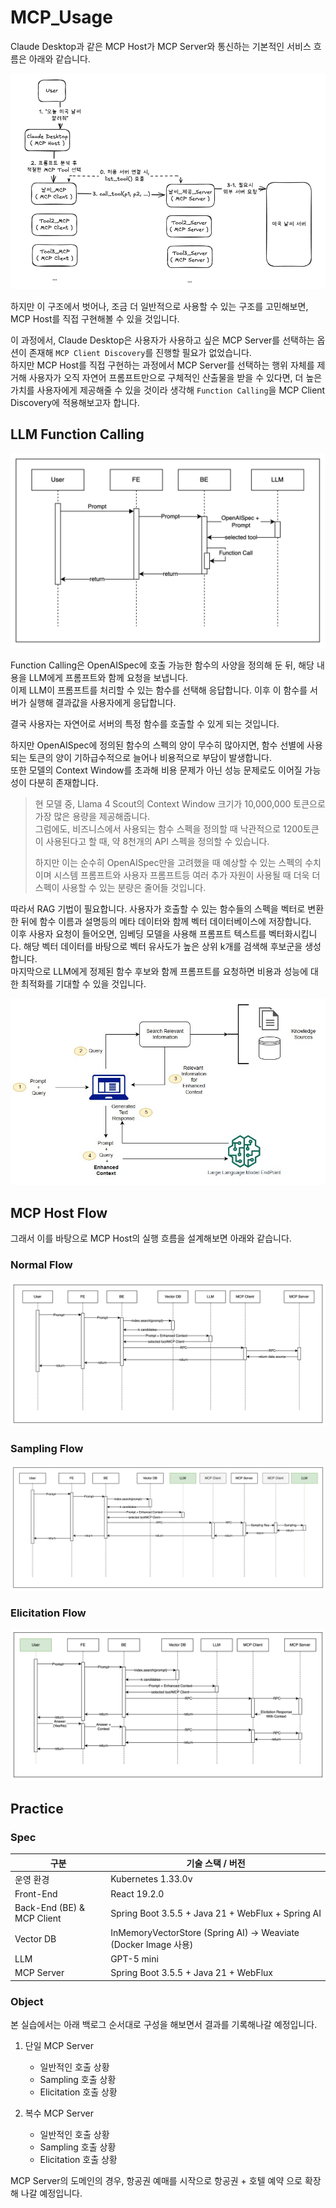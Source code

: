 # MCP_Usage

Claude Desktop과 같은 MCP Host가 MCP Server와 통신하는 기본적인 서비스 흐름은 아래와 같습니다.  

![](./assets/images/mcp_flow.png)

하지만 이 구조에서 벗어나, 조금 더 일반적으로 사용할 수 있는 구조를 고민해보면,  
MCP Host를 직접 구현해볼 수 있을 것입니다.

이 과정에서, Claude Desktop은 사용자가 사용하고 싶은 MCP Server를 선택하는 옵션이 존재해 `MCP Client Discovery`를 진행할 필요가 없었습니다.  
하지만 MCP Host를 직접 구현하는 과정에서 MCP Server를 선택하는 행위 자체를 제거해 사용자가 오직 자연어 프롬프트만으로 구체적인 산출물을 받을 수 있다면, 
더 높은 가치를 사용자에게 제공해줄 수 있을 것이라 생각해 `Function Calling`을 MCP Client Discovery에 적용해보고자 합니다.  

## LLM Function Calling

![](./assets/images/function_call.png)

Function Calling은 OpenAISpec에 호출 가능한 함수의 사양을 정의해 둔 뒤, 해당 내용을 LLM에게 프롬프트와 함께 요청을 보냅니다.  
이제 LLM이 프롬프트를 처리할 수 있는 함수를 선택해 응답합니다. 이후 이 함수를 서버가 실행해 결과값을 사용자에게 응답합니다.  

결국 사용자는 자연어로 서버의 특정 함수를 호출할 수 있게 되는 것입니다.  

하지만 OpenAISpec에 정의된 함수의 스펙의 양이 무수히 많아지면, 함수 선별에 사용되는 토큰의 양이 기하급수적으로 늘어나 비용적으로 부담이 발생합니다.  
또한 모델의 Context Window를 초과해 비용 문제가 아닌 성능 문제로도 이어질 가능성이 다분히 존재합니다.  

> 현 모델 중, Llama 4 Scout의 Context Window 크기가 10,000,000 토큰으로 가장 많은 용량을 제공해줍니다.  
> 그럼에도, 비즈니스에서 사용되는 함수 스펙을 정의할 때 낙관적으로 1200토큰이 사용된다고 할 때, 약 8천개의 API 스펙을 정의할 수 있습니다.  
> 
> 하지만 이는 순수히 OpenAISpec만을 고려했을 때 예상할 수 있는 스펙의 수치이며 시스템 프롬프트와 사용자 프롬프트등 여러 추가 자원이 사용될 때 더욱 더 스펙이 사용할 수 있는 분량은 줄어들 것입니다.

따라서 RAG 기법이 필요합니다. 사용자가 호출할 수 있는 함수들의 스펙을 벡터로 변환한 뒤에 함수 이름과 설명등의 메타 데이터와 함께 벡터 데이터베이스에 저장합니다.  
이후 사용자 요청이 들어오면, 임베딩 모델을 사용해 프롬프트 텍스트를 벡터화시킵니다. 해당 벡터 데이터를 바탕으로 벡터 유사도가 높은 상위 k개를 검색해 후보군을 생성합니다.  
마지막으로 LLM에게 정제된 함수 후보와 함께 프롬프트를 요청하면 비용과 성능에 대한 최적화를 기대할 수 있을 것입니다. 

![AWS 검색 증강 생성(RAG)이란 무엇인가요?](./assets/images/rag_explain.png)

## MCP Host Flow

그래서 이를 바탕으로 MCP Host의 실행 흐름을 설계해보면 아래와 같습니다.  

### Normal Flow

![](./assets/images/mcp_normal.png)

### Sampling Flow

![](./assets/images/mcp_sampling_flow.png)

### Elicitation Flow

![](./assets/images/mcp_elicitation_flow.png)

## Practice

### Spec

| 구분                 | 기술 스택 / 버전                                                   |
|--------------------|--------------------------------------------------------------|
| 운영 환경              | Kubernetes 1.33.0v                                           |
| Front-End          | React 19.2.0                                                 |
| Back-End (BE) & MCP Client    | Spring Boot 3.5.5 + Java 21 + WebFlux + Spring AI            |
| Vector DB          | InMemoryVectorStore (Spring AI) → Weaviate (Docker Image 사용) |
| LLM                | GPT-5 mini                                                   |
| MCP Server | Spring Boot 3.5.5 + Java 21 + WebFlux                        |



### Object

본 실습에서는 아래 백로그 순서대로 구성을 해보면서 결과를 기록해나갈 예정입니다.  

1. 단일 MCP Server 
   - 일반적인 호출 상황
   - Sampling 호출 상황
   - Elicitation 호출 상황

2. 복수 MCP Server
   - 일반적인 호출 상황
   - Sampling 호출 상황
   - Elicitation 호출 상황

MCP Server의 도메인의 경우, 항공권 예매를 시작으로 항공권 + 호텔 예약 으로 확장해 나갈 예정입니다.
